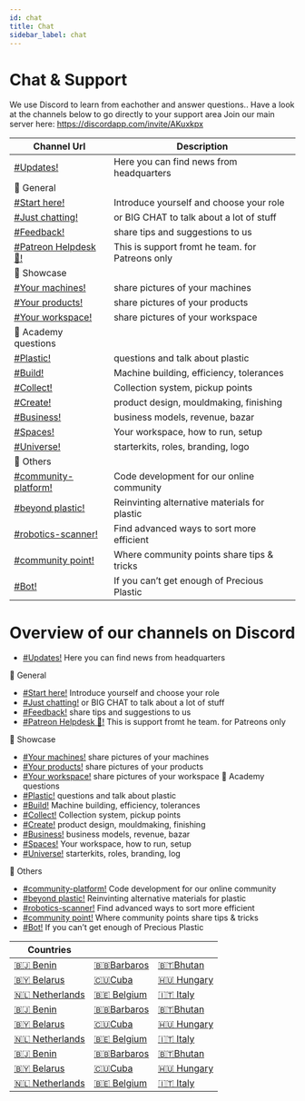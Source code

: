 ```yaml
---
id: chat
title: Chat
sidebar_label: chat
---
```


<style>
:root {
  --highlight: rgb(131, 206, 235);
  --hover: rgb(131, 206, 235);
}
</style>


# Chat & Support

We use Discord to learn from eachother and answer questions..
Have a look at the channels below to go directly to your support area
Join our main server here: https://discordapp.com/invite/AKuxkpx



| Channel Url  |   Description     |
|----------|-------------|
|[#Updates!](http://google.com) |  Here you can find news from headquarters |
|💬 General||
| [#Start here!](http://google.com)        | Introduce yourself and choose your role  |
| [#Just chatting!](http://google.com)   |  or BIG CHAT to talk about a lot of stuff   |
| [#Feedback!](http://google.com)    | share tips and suggestions to us |
| [#Patreon Helpdesk 🤙!](http://google.com)  | This is support fromt he team. for Patreons only|
|💫 Showcase||
| [#Your machines!](http://google.com)   | share pictures of your machines|
| [#Your products!](http://google.com)   | share pictures of your products|
| [#Your workspace!](http://google.com)   | share pictures of your workspace|
|📓 Academy questions||
| [#Plastic!](http://google.com)   | questions and talk about plastic|
| [#Build!](http://google.com)   | Machine building, efficiency, tolerances|
| [#Collect!](http://google.com)   | Collection system, pickup points|
| [#Create!](http://google.com)    | product design, mouldmaking, finishing|
| [#Business!](http://google.com)   | business models, revenue, bazar|
| [#Spaces!](http://google.com)    | Your workspace, how to run, setup|
| [#Universe!](http://google.com)  | starterkits, roles, branding, logo|
|🤖 Others||
| [#community-platform!](http://google.com)  | Code development for our online community|
| [#beyond plastic!](http://google.com)  | Reinvinting alternative materials for plastic|
| [#robotics-scanner!](http://google.com)  | Find advanced ways to sort more efficient|
| [#community point!](http://google.com)  | Where community points share tips & tricks|
| [#Bot!](http://google.com)  | If you can’t get enough of Precious Plastic|





# Overview of our channels on Discord

* [#Updates!](http://google.com)  Here you can find news from headquarters

💬 General
 * [#Start here!](http://google.com)         Introduce yourself and choose your role
 * [#Just chatting!](http://google.com)     or BIG CHAT to talk about a lot of stuff
 * [#Feedback!](http://google.com)     share tips and suggestions to us
 * [#Patreon Helpdesk 🤙!](http://google.com)   This is support fromt he team. for Patreons only

💫 Showcase
 * [#Your machines!](http://google.com)    share pictures of your machines
 * [#Your products!](http://google.com)    share pictures of your products
 * [#Your workspace!](http://google.com)    share pictures of your workspace
📓 Academy questions
 * [#Plastic!](http://google.com)    questions and talk about plastic
 * [#Build!](http://google.com)    Machine building, efficiency, tolerances
 * [#Collect!](http://google.com)    Collection system, pickup points
 * [#Create!](http://google.com)     product design, mouldmaking, finishing
 * [#Business!](http://google.com)    business models, revenue, bazar
 * [#Spaces!](http://google.com)     Your workspace, how to run, setup
 * [#Universe!](http://google.com)   starterkits, roles, branding, log

🤖 Others
 * [#community-platform!](http://google.com)   Code development for our online community
 * [#beyond plastic!](http://google.com)   Reinvinting alternative materials for plastic
 * [#robotics-scanner!](http://google.com)   Find advanced ways to sort more efficient
 * [#community point!](http://google.com) Where community points share tips & tricks
 * [#Bot!](http://google.com)   If you can’t get enough of Precious Plastic





| Countries  |        |  |
|----------|-------------|-------------|
| [🇧🇯 Benin](http://google.com)  | [🇧🇧Barbaros](http://google.com)|[🇧🇹Bhutan](http://google.com)|
| [🇧🇾 Belarus](http://google.com)  | [🇨🇺Cuba](http://google.com)|[🇭🇺 Hungary](http://google.com)|
| [🇳🇱 Netherlands](http://google.com)  | [🇧🇪 Belgium](http://google.com)|[🇮🇹 Italy](http://google.com)|
| [🇧🇯 Benin](http://google.com)  | [🇧🇧Barbaros](http://google.com)|[🇧🇹Bhutan](http://google.com)|
| [🇧🇾 Belarus](http://google.com)  | [🇨🇺Cuba](http://google.com)|[🇭🇺 Hungary](http://google.com)|
| [🇳🇱 Netherlands](http://google.com)  | [🇧🇪 Belgium](http://google.com)|[🇮🇹 Italy](http://google.com)|
| [🇧🇯 Benin](http://google.com)  | [🇧🇧Barbaros](http://google.com)|[🇧🇹Bhutan](http://google.com)|
| [🇧🇾 Belarus](http://google.com)  | [🇨🇺Cuba](http://google.com)|[🇭🇺 Hungary](http://google.com)|
| [🇳🇱 Netherlands](http://google.com)  | [🇧🇪 Belgium](http://google.com)|[🇮🇹 Italy](http://google.com)|
